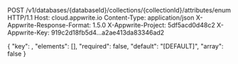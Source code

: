 POST /v1/databases/{databaseId}/collections/{collectionId}/attributes/enum HTTP/1.1
Host: cloud.appwrite.io
Content-Type: application/json
X-Appwrite-Response-Format: 1.5.0
X-Appwrite-Project: 5df5acd0d48c2
X-Appwrite-Key: 919c2d18fb5d4...a2ae413da83346ad2

{
  "key": ,
  "elements": [],
  "required": false,
  "default": "[DEFAULT]",
  "array": false
}

